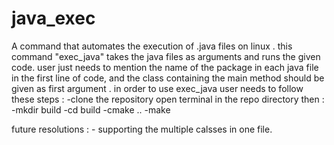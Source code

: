 # java_exec
A command that automates the execution of .java files on linux . this command "exec_java" takes the java files as arguments and runs the given code. user just needs to mention the name of the package in each java file in the first line of code, and the class containing the main method should be given as first argument .
in order to use exec_java user needs to follow these steps : 
-clone the repository 
open terminal in the repo directory then :
-mkdir build 
-cd build 
-cmake ..
-make


future resolutions : - supporting the multiple calsses in one file.
